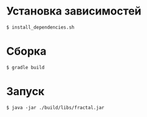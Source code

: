 # Установка зависимостей
    $ install_dependencies.sh
# Сборка
    $ gradle build
# Запуск
    $ java -jar ./build/libs/fractal.jar
